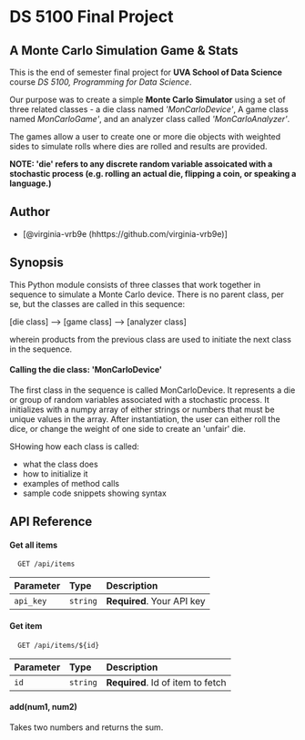 
# DS 5100 Final Project
## A Monte Carlo Simulation Game & Stats
This is the end of semester final project for **UVA School of Data Science** course *DS 5100,* *Programming for Data Science*. 

Our purpose was to create a simple **Monte Carlo Simulator** using a set of three related classes - a die class named *'MonCarloDevice'*, A game class named *MonCarloGame'*, and an analyzer class called *'MonCarloAnalyzer'*.

The games allow a user to create one or more die objects with weighted sides to simulate rolls where dies are rolled and results are provided. 

**NOTE:   'die' refers to any discrete random variable assoicated with a stochastic process (e.g. rolling an actual die, flipping a coin, or speaking a language.)**


## Author

- [@virginia-vrb9e (hhttps://github.com/virginia-vrb9e)]


## Synopsis
This Python module consists of three classes that work together in sequence to simulate a Monte Carlo device. There is no parent class, per se, but the classes are called in this sequence:

[die class] --> [game class] --> [analyzer class]

wherein products from the previous class are used to initiate the next class in the sequence. 

#### Calling the die class: 'MonCarloDevice'

The first class in the sequence is called MonCarloDevice.  It represents a die or group of random variables associated with a stochastic process.  It initializes with a numpy array of either strings or numbers that must be unique values in the array. After instantiation, the user can either roll the dice, or change the weight of one side to create an 'unfair' die. 







SHowing how each class is called:
- what the class does
- how to initialize it 
- examples of method calls
- sample code snippets showing syntax

## API Reference

#### Get all items

```http
  GET /api/items
```

| Parameter | Type     | Description                |
| :-------- | :------- | :------------------------- |
| `api_key` | `string` | **Required**. Your API key |

#### Get item

```http
  GET /api/items/${id}
```

| Parameter | Type     | Description                       |
| :-------- | :------- | :-------------------------------- |
| `id`      | `string` | **Required**. Id of item to fetch |

#### add(num1, num2)

Takes two numbers and returns the sum.


